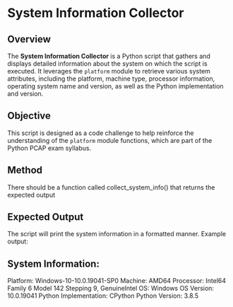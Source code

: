 # System Information Collector

## Overview

The **System Information Collector** is a Python script that gathers and displays detailed information about the system on which the script is executed. It leverages the `platform` module to retrieve various system attributes, including the platform, machine type, processor information, operating system name and version, as well as the Python implementation and version.

## Objective

This script is designed as a code challenge to help reinforce the understanding of the `platform` module functions, which are part of the Python PCAP exam syllabus.

## Method

There should be a function called collect_system_info() that returns the expected output


## Expected Output

The script will print the system information in a formatted manner. Example output:

System Information:
-------------------
Platform: Windows-10-10.0.19041-SP0
Machine: AMD64
Processor: Intel64 Family 6 Model 142 Stepping 9, GenuineIntel
OS: Windows
OS Version: 10.0.19041
Python Implementation: CPython
Python Version: 3.8.5
